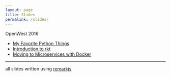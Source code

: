 ```yaml
---
layout: page
title: Slides
permalink: /slides/
---
```


OpenWest 2016
* [My Favorite Python Things](/slides/python-favorite-things.html)
* [Introduction to rkt](/slides/rkt.html)
* [Moving to Microservices with Docker](/slides/microservices.html)

----
all slides written using [remarkjs](https://github.com/gnab/remark)
